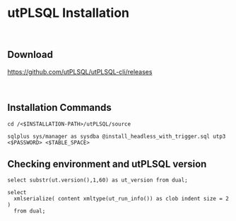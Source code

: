 # utPLSQL Installation

<br>

## Download
https://github.com/utPLSQL/utPLSQL-cli/releases

<br>

## Installation Commands

```
cd /<$INSTALLATION-PATH>/utPLSQL/source
```

```
sqlplus sys/manager as sysdba @install_headless_with_trigger.sql utp3 <$PASSWORD> <$TABLE_SPACE>  
```

## Checking environment and utPLSQL version

```
select substr(ut.version(),1,60) as ut_version from dual;
```

```
select 
  xmlserialize( content xmltype(ut_run_info()) as clob indent size = 2 )
  from dual;

```
